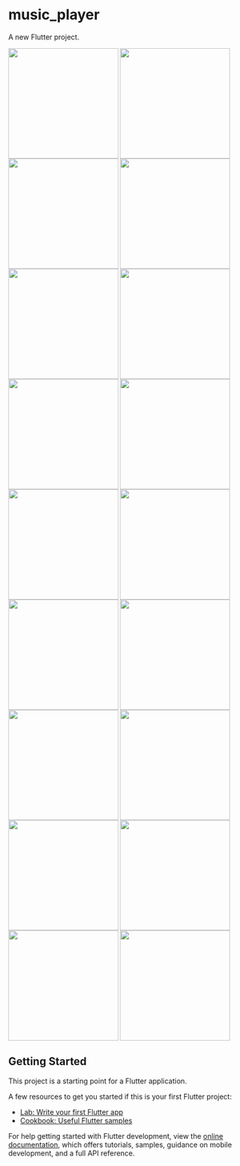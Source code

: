 # music_player

A new Flutter project.

<img align="left" src="https://github.com/KhushiMangukiya8122/music_player/assets/131368294/9d4e3db6-1362-4a23-939d-506eeb66b411" width="220px">
<img align="left" src="https://github.com/KhushiMangukiya8122/music_player/assets/131368294/55c4071b-888b-43ac-b00f-b26127f6d034" width="220px">
<img src="https://github.com/KhushiMangukiya8122/music_player/assets/131368294/5cae925b-0c16-4c90-ae1c-9ff380ecad20" width="220px">

<img align="left" src="https://github.com/KhushiMangukiya8122/music_player/assets/131368294/7b9b206c-a6b0-4eec-a89a-5d1e1586ebd3" width="220px">
<img align="left" src="https://github.com/KhushiMangukiya8122/music_player/assets/131368294/b791c4c0-279a-4e43-8d9f-8b854759b4a1" width="220px">
<img src="https://github.com/KhushiMangukiya8122/music_player/assets/131368294/bef6d9ff-dd77-4a85-a714-cf7c2d6d23fb" width="220px">

<img align="left" src="https://github.com/KhushiMangukiya8122/music_player/assets/131368294/34da645a-bc0a-4a05-bac6-0c9688382e3e" width="220px">
<img align="left" src="https://github.com/KhushiMangukiya8122/music_player/assets/131368294/5f33c198-dfee-4d19-9387-d7e61f9f5360" width="220px">
<img src="https://github.com/KhushiMangukiya8122/music_player/assets/131368294/92a48eee-d5b5-4828-8142-16d330d05aaa" width="220px">

<img align="left" src="https://github.com/KhushiMangukiya8122/music_player/assets/131368294/4ccf3e34-dbc2-40cf-8ae0-efd8a2d53a7e" width="220px">
<img align="left" src="https://github.com/KhushiMangukiya8122/music_player/assets/131368294/0520a575-49a6-4f63-8f87-97cfd1782d9d" width="220px">
<img src="https://github.com/KhushiMangukiya8122/music_player/assets/131368294/1e56821f-118f-4c7c-9067-75498e5cbe59" width="220px">

<img align="left" src="https://github.com/KhushiMangukiya8122/music_player/assets/131368294/638292e1-ac4d-4777-9bb0-34e1147ec157" width="220px">
<img align="left" src="https://github.com/KhushiMangukiya8122/music_player/assets/131368294/e73b7a37-bf4b-4157-a927-552966e93420" width="220px">
<img src="https://github.com/KhushiMangukiya8122/music_player/assets/131368294/57c693c5-3e37-42e8-a960-4bd399fde905" width="220px">

<img align="left" src="https://github.com/KhushiMangukiya8122/music_player/assets/131368294/e5015a03-93c6-42ba-98a5-0ab17893cd0a" width="220px">
<img align="left" src="https://github.com/KhushiMangukiya8122/music_player/assets/131368294/edee23cd-c96e-4b59-b86b-eab44215455d" width="220px">
<img src="https://github.com/KhushiMangukiya8122/music_player/assets/131368294/393f87ef-7909-4a4b-a7b4-a77e35a18be9" width="220px">

## Getting Started

This project is a starting point for a Flutter application.

A few resources to get you started if this is your first Flutter project:

- [Lab: Write your first Flutter app](https://docs.flutter.dev/get-started/codelab)
- [Cookbook: Useful Flutter samples](https://docs.flutter.dev/cookbook)

For help getting started with Flutter development, view the
[online documentation](https://docs.flutter.dev/), which offers tutorials,
samples, guidance on mobile development, and a full API reference.

